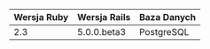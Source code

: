 | Wersja Ruby | Wersja Rails | Baza Danych  |
|-------------|--------------|--------------|
|     2.3     | 5.0.0.beta3  | PostgreSQL |